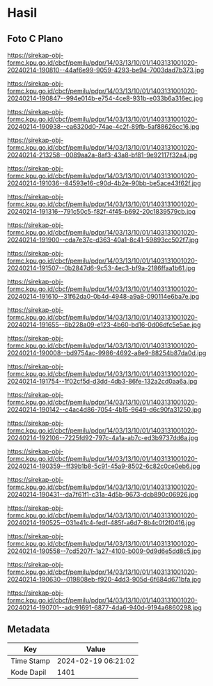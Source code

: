 # Hasil

## Foto C Plano

https://sirekap-obj-formc.kpu.go.id/cbcf/pemilu/pdpr/14/03/13/10/01/1403131001020-20240214-190810--44af6e99-9059-4293-be94-7003dad7b373.jpg

https://sirekap-obj-formc.kpu.go.id/cbcf/pemilu/pdpr/14/03/13/10/01/1403131001020-20240214-190847--994e014b-e754-4ce8-931b-e033b6a316ec.jpg

https://sirekap-obj-formc.kpu.go.id/cbcf/pemilu/pdpr/14/03/13/10/01/1403131001020-20240214-190938--ca6320d0-74ae-4c2f-89fb-5af88626cc16.jpg

https://sirekap-obj-formc.kpu.go.id/cbcf/pemilu/pdpr/14/03/13/10/01/1403131001020-20240214-213258--0089aa2a-8af3-43a8-bf81-9e92117f32a4.jpg

https://sirekap-obj-formc.kpu.go.id/cbcf/pemilu/pdpr/14/03/13/10/01/1403131001020-20240214-191036--84593e16-c90d-4b2e-90bb-be5ace43f62f.jpg

https://sirekap-obj-formc.kpu.go.id/cbcf/pemilu/pdpr/14/03/13/10/01/1403131001020-20240214-191316--791c50c5-f82f-4f45-b692-20c1839579cb.jpg

https://sirekap-obj-formc.kpu.go.id/cbcf/pemilu/pdpr/14/03/13/10/01/1403131001020-20240214-191900--cda7e37c-d363-40a1-8c41-59893cc502f7.jpg

https://sirekap-obj-formc.kpu.go.id/cbcf/pemilu/pdpr/14/03/13/10/01/1403131001020-20240214-191507--0b2847d6-9c53-4ec3-bf9a-2186ffaa1b61.jpg

https://sirekap-obj-formc.kpu.go.id/cbcf/pemilu/pdpr/14/03/13/10/01/1403131001020-20240214-191610--31f62da0-0b4d-4948-a9a8-090114e6ba7e.jpg

https://sirekap-obj-formc.kpu.go.id/cbcf/pemilu/pdpr/14/03/13/10/01/1403131001020-20240214-191655--6b228a09-e123-4b60-bd16-0d06dfc5e5ae.jpg

https://sirekap-obj-formc.kpu.go.id/cbcf/pemilu/pdpr/14/03/13/10/01/1403131001020-20240214-190008--bd9754ac-9986-4692-a8e9-88254b87da0d.jpg

https://sirekap-obj-formc.kpu.go.id/cbcf/pemilu/pdpr/14/03/13/10/01/1403131001020-20240214-191754--1f02cf5d-d3dd-4db3-86fe-132a2cd0aa6a.jpg

https://sirekap-obj-formc.kpu.go.id/cbcf/pemilu/pdpr/14/03/13/10/01/1403131001020-20240214-190142--c4ac4d86-7054-4b15-9649-d6c90fa31250.jpg

https://sirekap-obj-formc.kpu.go.id/cbcf/pemilu/pdpr/14/03/13/10/01/1403131001020-20240214-192106--7225fd92-797c-4a1a-ab7c-ed3b9737dd6a.jpg

https://sirekap-obj-formc.kpu.go.id/cbcf/pemilu/pdpr/14/03/13/10/01/1403131001020-20240214-190359--ff39b1b8-5c91-45a9-8502-6c82c0ce0eb6.jpg

https://sirekap-obj-formc.kpu.go.id/cbcf/pemilu/pdpr/14/03/13/10/01/1403131001020-20240214-190431--da7f61f1-c31a-4d5b-9673-dcb890c06926.jpg

https://sirekap-obj-formc.kpu.go.id/cbcf/pemilu/pdpr/14/03/13/10/01/1403131001020-20240214-190525--031e41c4-fedf-485f-a6d7-8b4c0f2f0416.jpg

https://sirekap-obj-formc.kpu.go.id/cbcf/pemilu/pdpr/14/03/13/10/01/1403131001020-20240214-190558--7cd5207f-1a27-4100-b009-0d9d6e5dd8c5.jpg

https://sirekap-obj-formc.kpu.go.id/cbcf/pemilu/pdpr/14/03/13/10/01/1403131001020-20240214-190630--019808eb-f920-4dd3-905d-6f684d671bfa.jpg

https://sirekap-obj-formc.kpu.go.id/cbcf/pemilu/pdpr/14/03/13/10/01/1403131001020-20240214-190701--adc91691-6877-4da6-940d-9194a6860298.jpg


## Metadata

| Key        | Value               |
| ---------- | ------------------- |
| Time Stamp | 2024-02-19 06:21:02 |
| Kode Dapil | 1401                |




